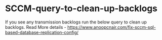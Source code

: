 # SCCM-query-to-clean-up-backlogs
If you see any transmission backlogs run the below query to clean up backlogs.
Read More details - https://www.anoopcnair.com/fix-sccm-sql-based-database-replication-config/
